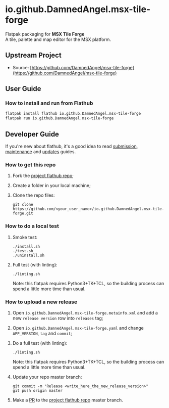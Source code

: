 # io.github.DamnedAngel.msx-tile-forge

Flatpak packaging for **MSX Tile Forge**  
A tile, palette and map editor for the MSX platform.

## Upstream Project

- Source: [https://github.com/DamnedAngel/msx-tile-forge](https://github.com/DamnedAngel/msx-tile-forge)

## User Guide

### How to install and run from Flathub

```bash
flatpak install flathub io.github.DamnedAngel.msx-tile-forge
flatpak run io.github.DamnedAngel.msx-tile-forge
```

## Developer Guide

If you're new about flathub, it's a good idea to read [submission](https://docs.flathub.org/docs/for-app-authors/submission), [maintenance](https://docs.flathub.org/docs/for-app-authors/maintenance) and [updates](https://docs.flathub.org/docs/for-app-authors/updates) guides.

### How to get this repo

1. Fork the [project flathub repo](https://github.com/flathub/io.github.DamnedAngel.msx-tile-forge);

2. Create a folder in your local machine;

3. Clone the repo files:
   ```
   git clone https://github.com/<your_user_name>/io.github.DamnedAngel.msx-tile-forge.git
   ```

### How to do a local test

1. Smoke test:

   ```
   ./install.sh
   ./test.sh
   ./uninstall.sh
   ```

2. Full test (with linting):
   ```
   ./linting.sh
   ```
   Note: this flatpak requires Python3+TK+TCL, so the building process can spend a little more time than usual.

### How to upload a new release

1. Open `io.github.DamnedAngel.msx-tile-forge.metainfo.xml` and add a new `release version` row into `releases` tag;

2. Open `io.github.DamnedAngel.msx-tile-forge.yaml` and change `APP_VERSION`, `tag` and `commit`;

3. Do a full test (with linting):

   ```
   ./linting.sh
   ```

   Note: this flatpak requires Python3+TK+TCL, so the building process can spend a little more time than usual.

4. Update your repo master branch:

   ```
   git commit -m "Release <write_here_the_new_release_version>"
   git push origin master
   ```

5. Make a [PR](https://docs.flathub.org/docs/for-app-authors/updates#creating-updates) to the [project flathub repo](https://github.com/flathub/io.github.DamnedAngel.msx-tile-forge) master branch.
